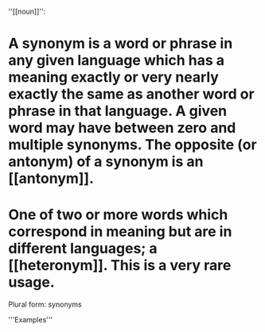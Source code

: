 ''[[noun]]'':
# A synonym is a word or phrase in any given language which has a meaning exactly or very nearly exactly the same as another word or phrase in that language. A given word may have between zero and multiple synonyms. The opposite (or antonym) of a synonym is an [[antonym]].
# One of two or more words which correspond in meaning but are in        different languages; a [[heteronym]]. This is a very rare usage.

Plural form: synonyms

'''Examples'''